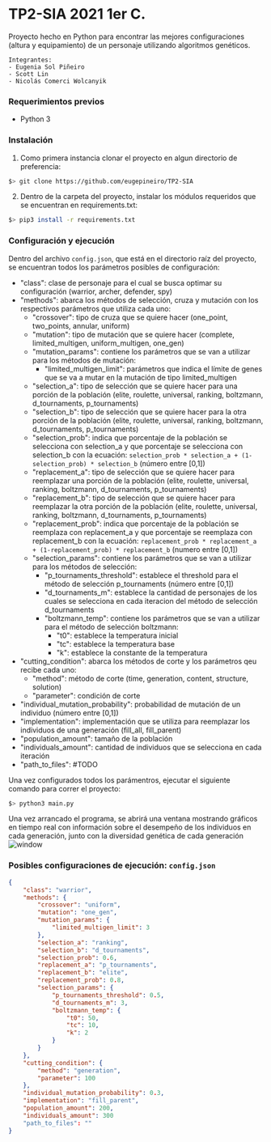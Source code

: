 # TP2-SIA 2021 1er C.
Proyecto hecho en Python para encontrar las mejores configuraciones (altura y equipamiento) de un personaje utilizando algoritmos genéticos.

```
Integrantes:
- Eugenia Sol Piñeiro
- Scott Lin
- Nicolás Comerci Wolcanyik
```
### Requerimientos previos
- Python 3

### Instalación
1. Como primera instancia clonar el proyecto en algun directorio de preferencia:
```bash
$> git clone https://github.com/eugepineiro/TP2-SIA
```
2. Dentro de la carpeta del proyecto, instalar los módulos requeridos que se encuentran en requirements.txt:
```bash
$> pip3 install -r requirements.txt
```
### Configuración y ejecución
Dentro del archivo `config.json`, que está en el directorio raíz del proyecto, se encuentran todos los parámetros posibles de configuración:
- "class": clase de personaje para el cual se busca optimar su configuración (warrior, archer, defender, spy)
- "methods": abarca los métodos de selección, cruza y mutación con los respectivos parámetros que utiliza cada uno:
    - "crossover": tipo de cruza que se quiere hacer (one_point, two_points, annular, uniform)
    - "mutation": tipo de mutación que se quiere hacer (complete, limited_multigen, uniform_multigen, one_gen)
    - "mutation_params": contiene los parámetros que se van a utilizar para los métodos de mutación:
        - "limited_multigen_limit": parámetros que indica el límite de genes que se va a mutar en la mutación de tipo limited_multigen
    - "selection_a": tipo de selección que se quiere hacer para una porción de la población (elite, roulette, universal, ranking, boltzmann, d_tournaments, p_tournaments)
    - "selection_b": tipo de selección que se quiere hacer para la otra porción de la población (elite, roulette, universal, ranking, boltzmann, d_tournaments, p_tournaments)
    - "selection_prob": indica que porcentaje de la población se selecciona con selection_a y que porcentaje se selecciona con selection_b con la ecuación: ```selection_prob * selection_a + (1-selection_prob) * selection_b``` (número entre [0,1])
    - "replacement_a": tipo de selección que se quiere hacer para reemplazar una porción de la población (elite, roulette, universal, ranking, boltzmann, d_tournaments, p_tournaments)
    - "replacement_b": tipo de selección que se quiere hacer para reemplazar la otra porción de la población (elite, roulette, universal, ranking, boltzmann, d_tournaments, p_tournaments)
    - "replacement_prob": indica que porcentaje de la población se reemplaza con replacement_a y que porcentaje se reemplaza con replacement_b con la ecuación: ```replacement_prob * replacement_a + (1-replacement_prob) * replacement_b``` (numero entre [0,1])
    - "selection_params": contiene los parámetros que se van a utilizar para los métodos de selección:
        - "p_tournaments_threshold": establece el threshold para el método de selección p_tournaments (número entre [0,1])
        - "d_tournaments_m": establece la cantidad de personajes de los cuales se selecciona en cada iteracion del método de selección d_tournaments
        - "boltzmann_temp": contiene los parámetros que se van a utilizar para el método de selección boltzmann:
            - "t0": establece la temperatura inicial 
            - "tc": establece la temperatura base
            - "k": establece la constante de la temperatura
- "cutting_condition": abarca los métodos de corte y los parámetros qeu recibe cada uno:
    - "method": método de corte (time, generation, content, structure, solution)
    - "parameter": condición de corte
- "individual_mutation_probability": probabilidad de mutación de un individuo (número entre [0,1])
- "implementation": implementación que se utiliza para reemplazar los individuos de una generación (fill_all, fill_parent)
- "population_amount": tamaño de la población
- "individuals_amount": cantidad de individuos que se selecciona en cada iteración
- "path_to_files": #TODO

Una vez configurados todos los parámentros, ejecutar el siguiente comando para correr el proyecto:
```bash
$> python3 main.py
```
Una vez arrancado el programa, se abrirá una ventana mostrando gráficos en tiempo real con información sobre el desempeño de los individuos en cada generación, junto con la diversidad genética de cada generación
![window](https://lh3.googleusercontent.com/NoA3Gk3pOge3QPoAJsVDJS7u-cTq2KM5XOzM19gruSc7z8x-AeAaicix109kxunX-KBsdlLUzwNb_cVOyk8vovjtJGZN7275vJKIMYHF-83SClkqRRgjnd_7wYOBtmexRgtj5Tnh=w2400)

### Posibles configuraciones de ejecución: `config.json`
```json
{
    "class": "warrior",
    "methods": {
        "crossover": "uniform",
        "mutation": "one_gen", 
        "mutation_params": {
            "limited_multigen_limit": 3
        },
        "selection_a": "ranking",
        "selection_b": "d_tournaments",
        "selection_prob": 0.6, 
        "replacement_a": "p_tournaments",
        "replacement_b": "elite",
        "replacement_prob": 0.8,
        "selection_params": {
            "p_tournaments_threshold": 0.5, 
            "d_tournaments_m": 3,
            "boltzmann_temp": {
                "t0": 50,
                "tc": 10, 
                "k": 2
            } 
        }
    },
    "cutting_condition": {
        "method": "generation",
        "parameter": 100
    },
    "individual_mutation_probability": 0.3,
    "implementation": "fill_parent",
    "population_amount": 200,
    "individuals_amount": 300
    "path_to_files": ""
}
```
